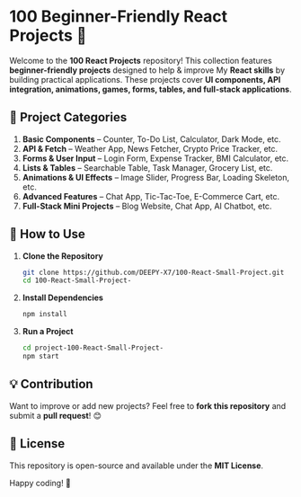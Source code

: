 # 100 Beginner-Friendly React Projects 🚀

Welcome to the **100 React Projects** repository! This collection features **beginner-friendly projects** designed to help &  improve My **React skills** by building practical applications. These projects cover **UI components, API integration, animations, games, forms, tables, and full-stack applications**.

## 📌 Project Categories

1. **Basic Components** – Counter, To-Do List, Calculator, Dark Mode, etc.
2. **API & Fetch** – Weather App, News Fetcher, Crypto Price Tracker, etc.
3. **Forms & User Input** – Login Form, Expense Tracker, BMI Calculator, etc.
4. **Lists & Tables** – Searchable Table, Task Manager, Grocery List, etc.
5. **Animations & UI Effects** – Image Slider, Progress Bar, Loading Skeleton, etc.
6. **Advanced Features** – Chat App, Tic-Tac-Toe, E-Commerce Cart, etc.
7. **Full-Stack Mini Projects** – Blog Website, Chat App, AI Chatbot, etc.

## 🚀 How to Use

1. **Clone the Repository**
   ```bash
   git clone https://github.com/DEEPY-X7/100-React-Small-Project.git
   cd 100-React-Small-Project-
   ```

2. **Install Dependencies**
   ```bash
   npm install
   ```

3. **Run a Project**
   ```bash
   cd project-100-React-Small-Project-
   npm start
   ```

## 💡 Contribution

Want to improve or add new projects? Feel free to **fork this repository** and submit a **pull request**! 😊

## 📜 License

This repository is open-source and available under the **MIT License**.

Happy coding! 🎉

